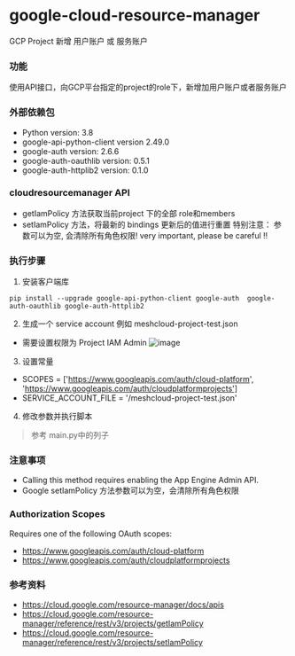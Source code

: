 # google-cloud-resource-manager
GCP Project 新增 用户账户 或 服务账户

### 功能
使用API接口，向GCP平台指定的project的role下，新增加用户账户或者服务账户


### 外部依赖包
* Python version: 3.8
* google-api-python-client version 2.49.0
* google-auth version: 2.6.6
* google-auth-oauthlib version: 0.5.1
* google-auth-httplib2 version: 0.1.0


### cloudresourcemanager API
* getIamPolicy 方法获取当前project 下的全部 role和members
* setIamPolicy 方法，将最新的 bindings 更新后的值进行重置  特别注意： 参数可以为空, 会清除所有角色权限!  very important, please be careful !!

### 执行步骤
1. 安装客户端库
```shell
pip install --upgrade google-api-python-client google-auth  google-auth-oauthlib google-auth-httplib2
```

2. 生成一个 service account 例如 meshcloud-project-test.json
* 需要设置权限为 Project IAM Admin
![image](https://user-images.githubusercontent.com/10955940/170627536-e28295e5-d1d4-486b-b36c-ef0e9865c128.png)

3. 设置常量 
* SCOPES = ['https://www.googleapis.com/auth/cloud-platform', 'https://www.googleapis.com/auth/cloudplatformprojects']
* SERVICE_ACCOUNT_FILE = '/meshcloud-project-test.json'

4. 修改参数并执行脚本
> 参考 main.py中的列子


### 注意事项
- Calling this method requires enabling the App Engine Admin API.
- Google setIamPolicy 方法参数可以为空，会清除所有角色权限


### Authorization Scopes
Requires one of the following OAuth scopes:
- https://www.googleapis.com/auth/cloud-platform
- https://www.googleapis.com/auth/cloudplatformprojects


### 参考资料
- https://cloud.google.com/resource-manager/docs/apis
- https://cloud.google.com/resource-manager/reference/rest/v3/projects/getIamPolicy
- https://cloud.google.com/resource-manager/reference/rest/v3/projects/setIamPolicy
